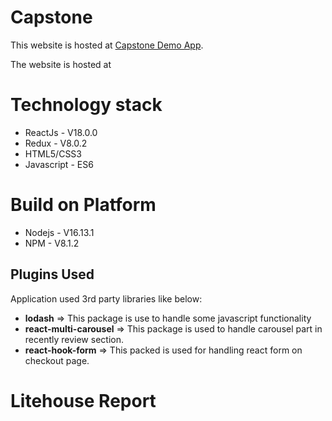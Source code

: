 # Capstone
This website is hosted at [Capstone Demo App](https://github.com/shilpadzensar/capstone/).

The website is hosted at 

# Technology stack
- ReactJs - V18.0.0
- Redux - V8.0.2
- HTML5/CSS3
- Javascript - ES6

# Build on Platform
- Nodejs - V16.13.1
- NPM - V8.1.2

## Plugins Used
Application used 3rd party libraries like below:
- **lodash** => This package is use to handle some javascript functionality 
- **react-multi-carousel** => This package is used to handle carousel part in recently review section. 
- **react-hook-form** => This packed is used for handling react form on checkout page.

# Litehouse Report


